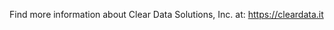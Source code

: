 Find more information about Clear Data Solutions, Inc. at: https://cleardata.it

<!---
cleardatasolutions/cleardatasolutions is a ✨ special ✨ repository because its `README.md` (this file) appears on your GitHub profile.
You can click the Preview link to take a look at your changes.
--->
